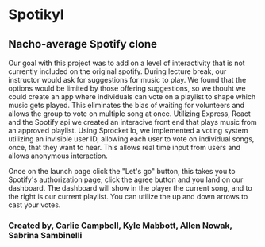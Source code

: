 # Spotikyl #

## Nacho-average Spotify clone ##

Our goal with this project was to add on a level of interactivity that is not currently included on the original spotify.  During lecture break, our instructor would ask for suggestions for music to play.  We found that the options would be limited by those offering suggestions, so we thouht we could create an app where individuals can vote on a playlist to shape which music gets played.  This eliminates the bias of waiting for volunteers and allows the group to vote on multiple song at once. Utilizing Express, React and the Spotify api we created an interacive front end that plays music from an approved playlist. Using Sprocket Io, we implemented a voting system utilizing an invisible user ID, allowing each user to vote on individual songs, once, that they want to hear.  This allows real time input from users and allows anonymous interaction.

Once on the launch page click the "Let's go" button, this takes you to Spotify's authorization page, click the agree button and you land on our dashboard.  The dashboard will show in the player the current song, and to the right is our current playlist.  You can utilize the up and down arrows to cast your votes.


### Created by, Carlie Campbell, Kyle Mabbott, Allen Nowak, Sabrina Sambinelli ###
